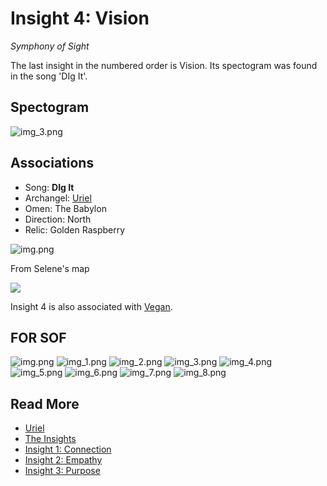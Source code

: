 # Insight 4: Vision
*Symphony of Sight*

The last insight in the numbered order is Vision. Its spectogram was found in the song 'DIg It'.

## Spectogram

![img_3.png](Resources/vision/vision_spectogram.png)

## Associations

- Song: **DIg It**
- Archangel: [Uriel](../characters/uriel.md)
- Omen: The Babylon
- Direction: North
- Relic: Golden Raspberry

![img.png](Resources/vision/vision-selenes-map.png)

From Selene's map

![](Resources/band-cards.png)

Insight 4 is also associated with [Vegan](../characters/vegan.md).

## FOR SOF

![img.png](Resources/vision/img.png)
![img_1.png](Resources/vision/img_1.png)
![img_2.png](Resources/vision/img_2.png)
![img_3.png](Resources/vision/img_3.png)
![img_4.png](Resources/vision/img_4.png)
![img_5.png](Resources/vision/img_5.png)
![img_6.png](Resources/vision/img_6.png)
![img_7.png](Resources/vision/img_7.png)
![img_8.png](Resources/vision/img_8.png)

## Read More

- [Uriel](../characters/uriel.md)
- [The Insights](./insights)
- [Insight 1: Connection](insight1-connection.md)
- [Insight 2: Empathy](insight2-empathy.md)
- [Insight 3: Purpose](insight3-purpose.md)